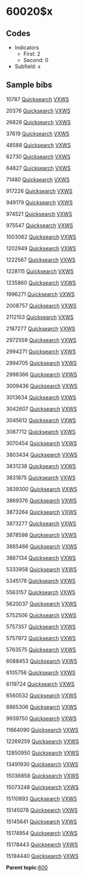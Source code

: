 # 60020$x

## Codes

-   Indicators
    -   First: 2
    -   Second: 0
-   Subfield: x

## Sample bibs

10787 [Quicksearch](https://search.library.yale.edu/catalog/10787) [VXWS](http://prodorbis.library.yale.edu:7014/vxws/GetHoldingsService?bibId=10787)

20376 [Quicksearch](https://search.library.yale.edu/catalog/20376) [VXWS](http://prodorbis.library.yale.edu:7014/vxws/GetHoldingsService?bibId=20376)

26828 [Quicksearch](https://search.library.yale.edu/catalog/26828) [VXWS](http://prodorbis.library.yale.edu:7014/vxws/GetHoldingsService?bibId=26828)

37619 [Quicksearch](https://search.library.yale.edu/catalog/37619) [VXWS](http://prodorbis.library.yale.edu:7014/vxws/GetHoldingsService?bibId=37619)

48588 [Quicksearch](https://search.library.yale.edu/catalog/48588) [VXWS](http://prodorbis.library.yale.edu:7014/vxws/GetHoldingsService?bibId=48588)

62730 [Quicksearch](https://search.library.yale.edu/catalog/62730) [VXWS](http://prodorbis.library.yale.edu:7014/vxws/GetHoldingsService?bibId=62730)

64827 [Quicksearch](https://search.library.yale.edu/catalog/64827) [VXWS](http://prodorbis.library.yale.edu:7014/vxws/GetHoldingsService?bibId=64827)

71480 [Quicksearch](https://search.library.yale.edu/catalog/71480) [VXWS](http://prodorbis.library.yale.edu:7014/vxws/GetHoldingsService?bibId=71480)

917226 [Quicksearch](https://search.library.yale.edu/catalog/917226) [VXWS](http://prodorbis.library.yale.edu:7014/vxws/GetHoldingsService?bibId=917226)

949179 [Quicksearch](https://search.library.yale.edu/catalog/949179) [VXWS](http://prodorbis.library.yale.edu:7014/vxws/GetHoldingsService?bibId=949179)

974521 [Quicksearch](https://search.library.yale.edu/catalog/974521) [VXWS](http://prodorbis.library.yale.edu:7014/vxws/GetHoldingsService?bibId=974521)

975547 [Quicksearch](https://search.library.yale.edu/catalog/975547) [VXWS](http://prodorbis.library.yale.edu:7014/vxws/GetHoldingsService?bibId=975547)

1003062 [Quicksearch](https://search.library.yale.edu/catalog/1003062) [VXWS](http://prodorbis.library.yale.edu:7014/vxws/GetHoldingsService?bibId=1003062)

1202949 [Quicksearch](https://search.library.yale.edu/catalog/1202949) [VXWS](http://prodorbis.library.yale.edu:7014/vxws/GetHoldingsService?bibId=1202949)

1222567 [Quicksearch](https://search.library.yale.edu/catalog/1222567) [VXWS](http://prodorbis.library.yale.edu:7014/vxws/GetHoldingsService?bibId=1222567)

1228115 [Quicksearch](https://search.library.yale.edu/catalog/1228115) [VXWS](http://prodorbis.library.yale.edu:7014/vxws/GetHoldingsService?bibId=1228115)

1235860 [Quicksearch](https://search.library.yale.edu/catalog/1235860) [VXWS](http://prodorbis.library.yale.edu:7014/vxws/GetHoldingsService?bibId=1235860)

1996271 [Quicksearch](https://search.library.yale.edu/catalog/1996271) [VXWS](http://prodorbis.library.yale.edu:7014/vxws/GetHoldingsService?bibId=1996271)

2008757 [Quicksearch](https://search.library.yale.edu/catalog/2008757) [VXWS](http://prodorbis.library.yale.edu:7014/vxws/GetHoldingsService?bibId=2008757)

2112153 [Quicksearch](https://search.library.yale.edu/catalog/2112153) [VXWS](http://prodorbis.library.yale.edu:7014/vxws/GetHoldingsService?bibId=2112153)

2187277 [Quicksearch](https://search.library.yale.edu/catalog/2187277) [VXWS](http://prodorbis.library.yale.edu:7014/vxws/GetHoldingsService?bibId=2187277)

2972559 [Quicksearch](https://search.library.yale.edu/catalog/2972559) [VXWS](http://prodorbis.library.yale.edu:7014/vxws/GetHoldingsService?bibId=2972559)

2994271 [Quicksearch](https://search.library.yale.edu/catalog/2994271) [VXWS](http://prodorbis.library.yale.edu:7014/vxws/GetHoldingsService?bibId=2994271)

2994705 [Quicksearch](https://search.library.yale.edu/catalog/2994705) [VXWS](http://prodorbis.library.yale.edu:7014/vxws/GetHoldingsService?bibId=2994705)

2998366 [Quicksearch](https://search.library.yale.edu/catalog/2998366) [VXWS](http://prodorbis.library.yale.edu:7014/vxws/GetHoldingsService?bibId=2998366)

3009436 [Quicksearch](https://search.library.yale.edu/catalog/3009436) [VXWS](http://prodorbis.library.yale.edu:7014/vxws/GetHoldingsService?bibId=3009436)

3013634 [Quicksearch](https://search.library.yale.edu/catalog/3013634) [VXWS](http://prodorbis.library.yale.edu:7014/vxws/GetHoldingsService?bibId=3013634)

3042607 [Quicksearch](https://search.library.yale.edu/catalog/3042607) [VXWS](http://prodorbis.library.yale.edu:7014/vxws/GetHoldingsService?bibId=3042607)

3045612 [Quicksearch](https://search.library.yale.edu/catalog/3045612) [VXWS](http://prodorbis.library.yale.edu:7014/vxws/GetHoldingsService?bibId=3045612)

3067712 [Quicksearch](https://search.library.yale.edu/catalog/3067712) [VXWS](http://prodorbis.library.yale.edu:7014/vxws/GetHoldingsService?bibId=3067712)

3070454 [Quicksearch](https://search.library.yale.edu/catalog/3070454) [VXWS](http://prodorbis.library.yale.edu:7014/vxws/GetHoldingsService?bibId=3070454)

3803434 [Quicksearch](https://search.library.yale.edu/catalog/3803434) [VXWS](http://prodorbis.library.yale.edu:7014/vxws/GetHoldingsService?bibId=3803434)

3831238 [Quicksearch](https://search.library.yale.edu/catalog/3831238) [VXWS](http://prodorbis.library.yale.edu:7014/vxws/GetHoldingsService?bibId=3831238)

3831875 [Quicksearch](https://search.library.yale.edu/catalog/3831875) [VXWS](http://prodorbis.library.yale.edu:7014/vxws/GetHoldingsService?bibId=3831875)

3839300 [Quicksearch](https://search.library.yale.edu/catalog/3839300) [VXWS](http://prodorbis.library.yale.edu:7014/vxws/GetHoldingsService?bibId=3839300)

3869376 [Quicksearch](https://search.library.yale.edu/catalog/3869376) [VXWS](http://prodorbis.library.yale.edu:7014/vxws/GetHoldingsService?bibId=3869376)

3873264 [Quicksearch](https://search.library.yale.edu/catalog/3873264) [VXWS](http://prodorbis.library.yale.edu:7014/vxws/GetHoldingsService?bibId=3873264)

3873277 [Quicksearch](https://search.library.yale.edu/catalog/3873277) [VXWS](http://prodorbis.library.yale.edu:7014/vxws/GetHoldingsService?bibId=3873277)

3878598 [Quicksearch](https://search.library.yale.edu/catalog/3878598) [VXWS](http://prodorbis.library.yale.edu:7014/vxws/GetHoldingsService?bibId=3878598)

3885466 [Quicksearch](https://search.library.yale.edu/catalog/3885466) [VXWS](http://prodorbis.library.yale.edu:7014/vxws/GetHoldingsService?bibId=3885466)

3887134 [Quicksearch](https://search.library.yale.edu/catalog/3887134) [VXWS](http://prodorbis.library.yale.edu:7014/vxws/GetHoldingsService?bibId=3887134)

5333958 [Quicksearch](https://search.library.yale.edu/catalog/5333958) [VXWS](http://prodorbis.library.yale.edu:7014/vxws/GetHoldingsService?bibId=5333958)

5345178 [Quicksearch](https://search.library.yale.edu/catalog/5345178) [VXWS](http://prodorbis.library.yale.edu:7014/vxws/GetHoldingsService?bibId=5345178)

5563157 [Quicksearch](https://search.library.yale.edu/catalog/5563157) [VXWS](http://prodorbis.library.yale.edu:7014/vxws/GetHoldingsService?bibId=5563157)

5620037 [Quicksearch](https://search.library.yale.edu/catalog/5620037) [VXWS](http://prodorbis.library.yale.edu:7014/vxws/GetHoldingsService?bibId=5620037)

5752506 [Quicksearch](https://search.library.yale.edu/catalog/5752506) [VXWS](http://prodorbis.library.yale.edu:7014/vxws/GetHoldingsService?bibId=5752506)

5757357 [Quicksearch](https://search.library.yale.edu/catalog/5757357) [VXWS](http://prodorbis.library.yale.edu:7014/vxws/GetHoldingsService?bibId=5757357)

5757972 [Quicksearch](https://search.library.yale.edu/catalog/5757972) [VXWS](http://prodorbis.library.yale.edu:7014/vxws/GetHoldingsService?bibId=5757972)

5763575 [Quicksearch](https://search.library.yale.edu/catalog/5763575) [VXWS](http://prodorbis.library.yale.edu:7014/vxws/GetHoldingsService?bibId=5763575)

6088453 [Quicksearch](https://search.library.yale.edu/catalog/6088453) [VXWS](http://prodorbis.library.yale.edu:7014/vxws/GetHoldingsService?bibId=6088453)

6105756 [Quicksearch](https://search.library.yale.edu/catalog/6105756) [VXWS](http://prodorbis.library.yale.edu:7014/vxws/GetHoldingsService?bibId=6105756)

6119724 [Quicksearch](https://search.library.yale.edu/catalog/6119724) [VXWS](http://prodorbis.library.yale.edu:7014/vxws/GetHoldingsService?bibId=6119724)

6560532 [Quicksearch](https://search.library.yale.edu/catalog/6560532) [VXWS](http://prodorbis.library.yale.edu:7014/vxws/GetHoldingsService?bibId=6560532)

8865306 [Quicksearch](https://search.library.yale.edu/catalog/8865306) [VXWS](http://prodorbis.library.yale.edu:7014/vxws/GetHoldingsService?bibId=8865306)

9939750 [Quicksearch](https://search.library.yale.edu/catalog/9939750) [VXWS](http://prodorbis.library.yale.edu:7014/vxws/GetHoldingsService?bibId=9939750)

11664090 [Quicksearch](https://search.library.yale.edu/catalog/11664090) [VXWS](http://prodorbis.library.yale.edu:7014/vxws/GetHoldingsService?bibId=11664090)

12269259 [Quicksearch](https://search.library.yale.edu/catalog/12269259) [VXWS](http://prodorbis.library.yale.edu:7014/vxws/GetHoldingsService?bibId=12269259)

12850950 [Quicksearch](https://search.library.yale.edu/catalog/12850950) [VXWS](http://prodorbis.library.yale.edu:7014/vxws/GetHoldingsService?bibId=12850950)

13491930 [Quicksearch](https://search.library.yale.edu/catalog/13491930) [VXWS](http://prodorbis.library.yale.edu:7014/vxws/GetHoldingsService?bibId=13491930)

15036858 [Quicksearch](https://search.library.yale.edu/catalog/15036858) [VXWS](http://prodorbis.library.yale.edu:7014/vxws/GetHoldingsService?bibId=15036858)

15073248 [Quicksearch](https://search.library.yale.edu/catalog/15073248) [VXWS](http://prodorbis.library.yale.edu:7014/vxws/GetHoldingsService?bibId=15073248)

15110893 [Quicksearch](https://search.library.yale.edu/catalog/15110893) [VXWS](http://prodorbis.library.yale.edu:7014/vxws/GetHoldingsService?bibId=15110893)

15145078 [Quicksearch](https://search.library.yale.edu/catalog/15145078) [VXWS](http://prodorbis.library.yale.edu:7014/vxws/GetHoldingsService?bibId=15145078)

15145641 [Quicksearch](https://search.library.yale.edu/catalog/15145641) [VXWS](http://prodorbis.library.yale.edu:7014/vxws/GetHoldingsService?bibId=15145641)

15174954 [Quicksearch](https://search.library.yale.edu/catalog/15174954) [VXWS](http://prodorbis.library.yale.edu:7014/vxws/GetHoldingsService?bibId=15174954)

15178443 [Quicksearch](https://search.library.yale.edu/catalog/15178443) [VXWS](http://prodorbis.library.yale.edu:7014/vxws/GetHoldingsService?bibId=15178443)

15194440 [Quicksearch](https://search.library.yale.edu/catalog/15194440) [VXWS](http://prodorbis.library.yale.edu:7014/vxws/GetHoldingsService?bibId=15194440)

**Parent topic:**[600](../../tags/600/600.md)

